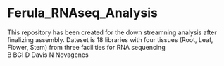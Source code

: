 # Ferula_RNAseq_Analysis
This repository has been created for the down streamning analysis after finalizing assembly.
Dateset is 18 libraries with four tissues (Root, Leaf, Flower, Stem) from three facilities for RNA sequencing  
B BGI
D Davis
N Novagenes
